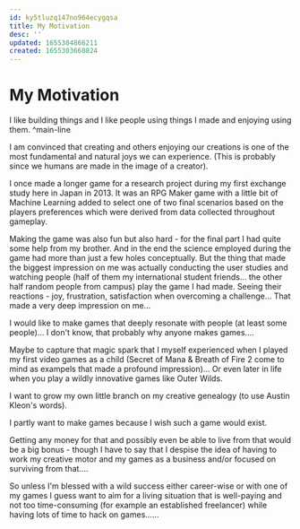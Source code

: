 ```yaml
---
id: ky5tluzq147no964ecygqsa
title: My Motivation
desc: ''
updated: 1655304866211
created: 1655303660824
---
```


# My Motivation

I like building things and I like people using things I made and enjoying using them. ^main-line

I am convinced that creating and others enjoying our creations is one of the most fundamental and natural joys we can
experience. (This is probably since we humans are made in the image of a creator).

I once made a longer game for a research project during my first exchange study here in Japan in 2013. It was an RPG
Maker game with a little bit of Machine Learning added to select one of two final scenarios based on the players
preferences which were derived from data collected throughout gameplay.

Making the game was also fun but also hard - for the final part I had quite some help from my brother.
And  in the end the science employed during the game had more than just a few holes conceptually. But the thing that
made the biggest impression on me was actually conducting the user studies and watching people (half of them my
international student friends... the other half random people from campus) play the game I had made.
Seeing their reactions - joy, frustration, satisfaction when overcoming a challenge...
That made a very deep impression on me...

I would like to make games that deeply resonate with people (at least some people)...
I don't know, that probably why anyone makes games....

Maybe to capture that magic spark that I myself experienced when I played my first video games as a child
(Secret of Mana & Breath of Fire 2 come to mind as exampels that made a profound impression)... Or even later in life
when you play a wildly innovative games like Outer Wilds.

I want to grow my own little branch on my creative genealogy (to use Austin Kleon's words).

I partly want to make games because I wish such a game would exist.

Getting any money for that and possibly even be able to live from that would be a big bonus -
though I have to say that I despise the idea of having to work my creative motor and my games as a business and/or
focused on surviving from that....

So unless I'm blessed with a wild success either career-wise or with one of my games I guess want to aim for a living
situation that is well-paying and not too time-consuming (for example an established freelancer) while having lots of
time to hack on games......
